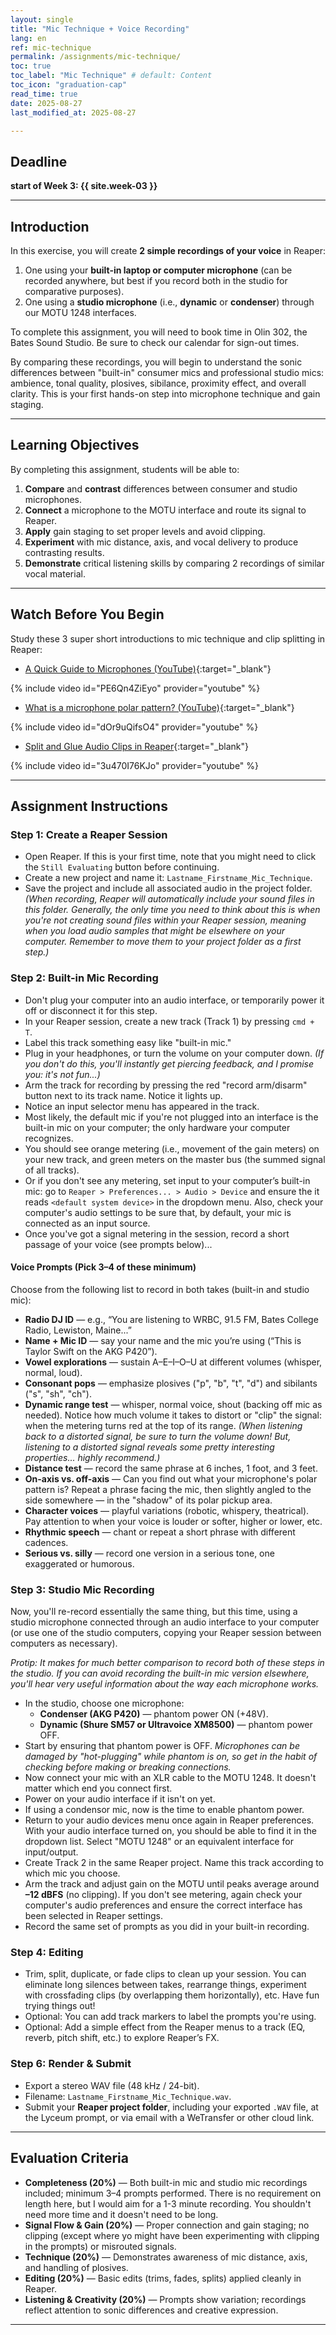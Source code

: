 ```yaml
---
layout: single
title: "Mic Technique + Voice Recording"
lang: en
ref: mic-technique
permalink: /assignments/mic-technique/   
toc: true
toc_label: "Mic Technique" # default: Content
toc_icon: "graduation-cap"
read_time: true
date: 2025-08-27
last_modified_at: 2025-08-27

---
```


## Deadline  
**start of Week 3: {{ site.week-03 }}**  

---

## Introduction  
In this exercise, you will create **2 simple recordings of your voice** in Reaper:  
1. One using your **built-in laptop or computer microphone** (can be recorded anywhere, but best if you record both in the studio for comparative purposes).  
2. One using a **studio microphone** (i.e., **dynamic** or **condenser**) through our MOTU 1248 interfaces.  

To complete this assignment, you will need to book time in Olin 302, the Bates Sound Studio. Be sure to check our calendar for sign-out times. 

By comparing these recordings, you will begin to understand the sonic differences between  "built-in" consumer mics and professional studio mics: ambience, tonal quality, plosives, sibilance, proximity effect, and overall clarity. This is your first hands-on step into microphone technique and gain staging.  

---

## Learning Objectives  
By completing this assignment, students will be able to:  
1. **Compare** and **contrast** differences between consumer and studio microphones.  
2. **Connect** a microphone to the MOTU interface and route its signal to Reaper.  
3. **Apply** gain staging to set proper levels and avoid clipping.  
4. **Experiment** with mic distance, axis, and vocal delivery to produce contrasting results.  
5. **Demonstrate** critical listening skills by comparing 2 recordings of similar vocal material.  

---

## Watch Before You Begin  
Study these 3 super short introductions to mic technique and clip splitting in Reaper:  

- [A Quick Guide to Microphones (YouTube)](https://www.youtube.com/watch?v=PE6Qn4ZiEyo){:target="_blank"}  

{% include video id="PE6Qn4ZiEyo" provider="youtube" %}  

- [What is a microphone polar pattern? (YouTube)](https://www.youtube.com/watch?v=dOr9uQifsO4){:target="_blank"}  

{% include video id="dOr9uQifsO4" provider="youtube" %}  

- [Split and Glue Audio Clips in Reaper](https://youtu.be/3u470I76KJo?si=gRgcN6XOP0z5rlX9){:target="_blank"}  

{% include video id="3u470I76KJo" provider="youtube" %}  

---

## Assignment Instructions  

### Step 1: Create a Reaper Session  
- Open Reaper. If this is your first time, note that you might need to click the `Still Evaluating` button before continuing. 
- Create a new project and name it: `Lastname_Firstname_Mic_Technique`.  
- Save the project and include all associated audio in the project folder. _(When recording, Reaper will automatically include your sound files in this folder. Generally, the only time you need to think about this is when you're not creating sound files within your Reaper session, meaning when you load audio samples that might be elsewhere on your computer. Remember to move them to your project folder as a first step.)_      

### Step 2: Built-in Mic Recording  
- Don't plug your computer into an audio interface, or temporarily power it off or disconnect it for this step. 
- In your Reaper session, create a new track (Track 1) by pressing `cmd + T`.  
- Label this track something easy like "built-in mic."   
- Plug in your headphones, or turn the volume on your computer down. _(If you don't do this, you'll instantly get piercing feedback, and I promise you: it's not fun...)_  
- Arm the track for recording by pressing the red "record arm/disarm" button next to its track name. Notice it lights up. 
- Notice an input selector menu has appeared in the track. 
- Most likely, the default mic if you're not plugged into an interface is the built-in mic on your computer; the only hardware your computer recognizes. 
- You should see orange metering (i.e., movement of the gain meters) on your new track, and green meters on the master bus (the summed signal of all tracks).   
- Or if you don't see any metering, set input to your computer’s built-in mic: go to `Reaper > Preferences... > Audio > Device` and ensure the it reads `<default system device>` in the dropdown menu. Also, check your computer's audio settings to be sure that, by default, your mic is connected as an input source.  
- Once you've got a signal metering in the session, record a short passage of your voice (see prompts below)...  

#### Voice Prompts (Pick 3–4 of these minimum)  
Choose from the following list to record in both takes (built-in and studio mic):  
- **Radio DJ ID** — e.g., “You are listening to WRBC, 91.5 FM, Bates College Radio, Lewiston, Maine...”  
- **Name + Mic ID** — say your name and the mic you’re using (“This is Taylor Swift on the AKG P420”).  
- **Vowel explorations** — sustain A–E–I–O–U at different volumes (whisper, normal, loud).  
- **Consonant pops** — emphasize plosives ("p", "b", "t", "d") and sibilants ("s", "sh", "ch").  
- **Dynamic range test** — whisper, normal voice, shout (backing off mic as needed). Notice how much volume it takes to distort or "clip" the signal: when the metering turns red at the top of its range. _(When listening back to a distorted signal, be sure to turn the volume down! But, listening to a distorted signal reveals some pretty interesting properties... highly recommend.)_    
- **Distance test** — record the same phrase at 6 inches, 1 foot, and 3 feet.  
- **On-axis vs. off-axis** — Can you find out what your microphone's polar pattern is? Repeat a phrase facing the mic, then slightly angled to the side somewhere — in the "shadow" of its polar pickup area.  
- **Character voices** — playful variations (robotic, whispery, theatrical). Pay attention to when your voice is louder or softer, higher or lower, etc.     
- **Rhythmic speech** — chant or repeat a short phrase with different cadences.  
- **Serious vs. silly** — record one version in a serious tone, one exaggerated or humorous.  

### Step 3: Studio Mic Recording    
Now, you'll re-record essentially the same thing, but this time, using a studio microphone connected through an audio interface to your computer (or use one of the studio computers, copying your Reaper session between computers as necessary). 

_Protip: It makes for much better comparison to record both of these steps in the studio. If you can avoid recording the built-in mic version elsewhere, you'll hear very useful information about the way each microphone works._   

- In the studio, choose one microphone:  
  - **Condenser (AKG P420)** — phantom power ON (+48V).  
  - **Dynamic (Shure SM57 or Ultravoice XM8500)** — phantom power OFF.  
- Start by ensuring that phantom power is OFF. _Microphones can be damaged by "hot-plugging" while phantom is on, so get in the habit of checking before making or breaking connections._   
- Now connect your mic with an XLR cable to the MOTU 1248. It doesn't matter which end you connect first. 
- Power on your audio interface if it isn't on yet. 
- If using a condensor mic, now is the time to enable phantom power.  
- Return to your audio devices menu once again in Reaper preferences. With your audio interface turned on, you should be able to find it in the dropdown list. Select "MOTU 1248" or an equivalent interface for input/output. 
- Create Track 2 in the same Reaper project. Name this track according to which mic you choose.   
- Arm the track and adjust gain on the MOTU until peaks average around **–12 dBFS** (no clipping). If you don't see metering, again check your computer's audio preferences and ensure the correct interface has been selected in Reaper settings.  
- Record the same set of prompts as you did in your built-in recording.  

### Step 4: Editing   
- Trim, split, duplicate, or fade clips to clean up your session. You can eliminate long silences between takes, rearrange things, experiment with crossfading clips (by overlapping them horizontally), etc. Have fun trying things out!  
- Optional: You can add track markers to label the prompts you're using.  
- Optional: Add a simple effect from the Reaper menus to a track (EQ, reverb, pitch shift, etc.) to explore Reaper’s FX.  

### Step 6: Render & Submit  
- Export a stereo WAV file (48 kHz / 24-bit).  
- Filename: `Lastname_Firstname_Mic_Technique.wav`.  
- Submit your **Reaper project folder**, including your exported `.WAV` file, at the Lyceum prompt, or via email with a WeTransfer or other cloud link.  

---

## Evaluation Criteria  
- **Completeness (20%)** — Both built-in mic and studio mic recordings included; minimum 3–4 prompts performed. There is no requirement on length here, but I would aim for a 1-3 minute recording. You shouldn't need more time and it doesn't need to be long.  
- **Signal Flow & Gain (20%)** — Proper connection and gain staging; no clipping (except where yo might have been experimenting with clipping in the prompts) or misrouted signals.  
- **Technique (20%)** — Demonstrates awareness of mic distance, axis, and handling of plosives.  
- **Editing (20%)** — Basic edits (trims, fades, splits) applied cleanly in Reaper.  
- **Listening & Creativity (20%)** — Prompts show variation; recordings reflect attention to sonic differences and creative expression.  

---

